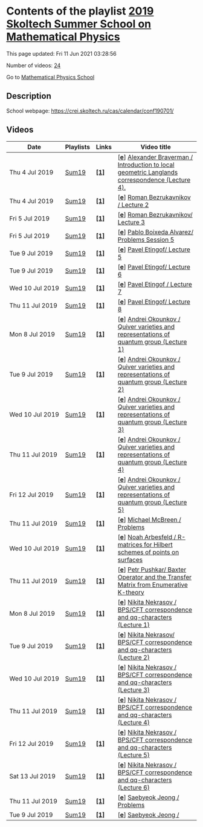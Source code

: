 # Contents of the playlist [2019 Skoltech Summer School on Mathematical Physics](https://www.youtube.com/playlist?list=PLLGkFbxve673cVRaHenTEV8rRnMjc_z1C)

This page updated: Fri 11 Jun 2021 03:28:56

Number of videos: [24](#videos)

Go to [Mathematical Physics School](../README.md)

## Description

School webpage: <https://crei.skoltech.ru/cas/calendar/conf190701/>

## Videos

|Date|Playlists|Links|Video title|
|---|---|---|---|
| Thu&nbsp;4&nbsp;Jul&nbsp;2019 | [Sum19](../playlists/Sum19 "2019 Skoltech Summer School on Mathematical Physics") | [**[1]**](https://crei.skoltech.ru/cas/calendar/conf190701/) | [[**e**](https://studio.youtube.com/video/oQjCo0v7_7U/edit "Edit")] [Alexander  Braverman / Introduction to local geometric Langlands correspondence (Lecture 4).](https://www.youtube.com/watch?v=oQjCo0v7_7U&list=PLLGkFbxve673cVRaHenTEV8rRnMjc_z1C "Skoltech Summer School on Mathematical Physics. July 1-12 2019. https://crei.skoltech.ru/cas/calendar/conf190701/") |
| Thu&nbsp;4&nbsp;Jul&nbsp;2019 | [Sum19](../playlists/Sum19 "2019 Skoltech Summer School on Mathematical Physics") | [**[1]**](https://crei.skoltech.ru/cas/calendar/conf190701/) | [[**e**](https://studio.youtube.com/video/nnVBif2JxMY/edit "Edit")] [Roman Bezrukavnikov / Lecture 2](https://www.youtube.com/watch?v=nnVBif2JxMY&list=PLLGkFbxve673cVRaHenTEV8rRnMjc_z1C "Skoltech Summer School on Mathematical Physics. July 1-12 2019. &#013;https://crei.skoltech.ru/cas/calendar/conf190701/") |
| Fri&nbsp;5&nbsp;Jul&nbsp;2019 | [Sum19](../playlists/Sum19 "2019 Skoltech Summer School on Mathematical Physics") | [**[1]**](https://crei.skoltech.ru/cas/calendar/conf190701/) | [[**e**](https://studio.youtube.com/video/kMejtfHXH5U/edit "Edit")] [Roman Bezrukavnikov/ Lecture 3](https://www.youtube.com/watch?v=kMejtfHXH5U&list=PLLGkFbxve673cVRaHenTEV8rRnMjc_z1C "Skoltech Summer School on Mathematical Physics. July 1-12 2019. https://crei.skoltech.ru/cas/calendar/conf190701/") |
| Fri&nbsp;5&nbsp;Jul&nbsp;2019 | [Sum19](../playlists/Sum19 "2019 Skoltech Summer School on Mathematical Physics") | [**[1]**](https://crei.skoltech.ru/cas/calendar/conf190701/) | [[**e**](https://studio.youtube.com/video/Fp_WZpN8G2o/edit "Edit")] [Pablo Boixeda Alvarez/ Problems Session 5](https://www.youtube.com/watch?v=Fp_WZpN8G2o&list=PLLGkFbxve673cVRaHenTEV8rRnMjc_z1C "Skoltech Summer School on Mathematical Physics. July 1-12 2019. &#013;https://crei.skoltech.ru/cas/calendar/conf190701/") |
| Tue&nbsp;9&nbsp;Jul&nbsp;2019 | [Sum19](../playlists/Sum19 "2019 Skoltech Summer School on Mathematical Physics") | [**[1]**](https://crei.skoltech.ru/cas/calendar/conf190701/) | [[**e**](https://studio.youtube.com/video/Cfg8FZS3sxI/edit "Edit")] [Pavel Etingof/ Lecture 5](https://www.youtube.com/watch?v=Cfg8FZS3sxI&list=PLLGkFbxve673cVRaHenTEV8rRnMjc_z1C "Skoltech Summer School on Mathematical Physics. July 1-12 2019.&#013;https://crei.skoltech.ru/cas/calendar/conf190701/") |
| Tue&nbsp;9&nbsp;Jul&nbsp;2019 | [Sum19](../playlists/Sum19 "2019 Skoltech Summer School on Mathematical Physics") | [**[1]**](https://crei.skoltech.ru/cas/calendar/conf190701/) | [[**e**](https://studio.youtube.com/video/vYW7Ucs6zxA/edit "Edit")] [Pavel Etingof/ Lecture 6](https://www.youtube.com/watch?v=vYW7Ucs6zxA&list=PLLGkFbxve673cVRaHenTEV8rRnMjc_z1C "Skoltech Summer School on Mathematical Physics. July 1-12 2019.&#013;https://crei.skoltech.ru/cas/calendar/conf190701/") |
| Wed&nbsp;10&nbsp;Jul&nbsp;2019 | [Sum19](../playlists/Sum19 "2019 Skoltech Summer School on Mathematical Physics") | [**[1]**](https://crei.skoltech.ru/cas/calendar/conf190701/) | [[**e**](https://studio.youtube.com/video/UGKLCivG4kw/edit "Edit")] [Pavel Etingof / Lecture 7](https://www.youtube.com/watch?v=UGKLCivG4kw&list=PLLGkFbxve673cVRaHenTEV8rRnMjc_z1C "Skoltech Summer School on Mathematical Physics. July 1-12 2019.&#013;https://crei.skoltech.ru/cas/calendar/conf190701/") |
| Thu&nbsp;11&nbsp;Jul&nbsp;2019 | [Sum19](../playlists/Sum19 "2019 Skoltech Summer School on Mathematical Physics") | [**[1]**](https://crei.skoltech.ru/cas/calendar/conf190701/) | [[**e**](https://studio.youtube.com/video/Ur3V0-KSSBk/edit "Edit")] [Pavel Etingof/ Lecture 8](https://www.youtube.com/watch?v=Ur3V0-KSSBk&list=PLLGkFbxve673cVRaHenTEV8rRnMjc_z1C "Skoltech Summer School on Mathematical Physics. July 1-12 2019.&#013;https://crei.skoltech.ru/cas/calendar/conf190701/") |
| Mon&nbsp;8&nbsp;Jul&nbsp;2019 | [Sum19](../playlists/Sum19 "2019 Skoltech Summer School on Mathematical Physics") | [**[1]**](https://crei.skoltech.ru/cas/calendar/conf190701/) | [[**e**](https://studio.youtube.com/video/WNEsIuVmywA/edit "Edit")] [Andrei Okounkov / Quiver varieties and representations of quantum group (Lecture 1)](https://www.youtube.com/watch?v=WNEsIuVmywA&list=PLLGkFbxve673cVRaHenTEV8rRnMjc_z1C "Skoltech Summer School on Mathematical Physics. July 1-12 2019. &#013;https://crei.skoltech.ru/cas/calendar/conf190701/") |
| Tue&nbsp;9&nbsp;Jul&nbsp;2019 | [Sum19](../playlists/Sum19 "2019 Skoltech Summer School on Mathematical Physics") | [**[1]**](https://crei.skoltech.ru/cas/calendar/conf190701/) | [[**e**](https://studio.youtube.com/video/h1CRNWAoiCM/edit "Edit")] [Andrei Okounkov / Quiver varieties and representations of quantum group (Lecture 2)](https://www.youtube.com/watch?v=h1CRNWAoiCM&list=PLLGkFbxve673cVRaHenTEV8rRnMjc_z1C "Skoltech Summer School on Mathematical Physics. July 1-12 2019.&#013;https://crei.skoltech.ru/cas/calendar/conf190701/") |
| Wed&nbsp;10&nbsp;Jul&nbsp;2019 | [Sum19](../playlists/Sum19 "2019 Skoltech Summer School on Mathematical Physics") | [**[1]**](https://crei.skoltech.ru/cas/calendar/conf190701/) | [[**e**](https://studio.youtube.com/video/Gd7LoTZLSY0/edit "Edit")] [Andrei Okounkov / Quiver varieties and representations of quantum group (Lecture 3)](https://www.youtube.com/watch?v=Gd7LoTZLSY0&list=PLLGkFbxve673cVRaHenTEV8rRnMjc_z1C "Skoltech Summer School on Mathematical Physics. July 1-12 2019. &#013;https://crei.skoltech.ru/cas/calendar/conf190701/") |
| Thu&nbsp;11&nbsp;Jul&nbsp;2019 | [Sum19](../playlists/Sum19 "2019 Skoltech Summer School on Mathematical Physics") | [**[1]**](https://crei.skoltech.ru/cas/calendar/conf190701/) | [[**e**](https://studio.youtube.com/video/fL9KvNEFFL8/edit "Edit")] [Andrei Okounkov / Quiver varieties and representations of quantum group (Lecture 4)](https://www.youtube.com/watch?v=fL9KvNEFFL8&list=PLLGkFbxve673cVRaHenTEV8rRnMjc_z1C "Skoltech Summer School on Mathematical Physics. July 1-12 2019.&#013;https://crei.skoltech.ru/cas/calendar/conf190701/") |
| Fri&nbsp;12&nbsp;Jul&nbsp;2019 | [Sum19](../playlists/Sum19 "2019 Skoltech Summer School on Mathematical Physics") | [**[1]**](https://crei.skoltech.ru/cas/calendar/conf190701/) | [[**e**](https://studio.youtube.com/video/Qgi_Vktvz1U/edit "Edit")] [Andrei Okounkov / Quiver varieties and representations of quantum group (Lecture 5)](https://www.youtube.com/watch?v=Qgi_Vktvz1U&list=PLLGkFbxve673cVRaHenTEV8rRnMjc_z1C "Skoltech Summer School on Mathematical Physics. July 1-12 2019.&#013;https://crei.skoltech.ru/cas/calendar/conf190701/") |
| Thu&nbsp;11&nbsp;Jul&nbsp;2019 | [Sum19](../playlists/Sum19 "2019 Skoltech Summer School on Mathematical Physics") | [**[1]**](https://crei.skoltech.ru/cas/calendar/conf190701/) | [[**e**](https://studio.youtube.com/video/KES6axHSM5w/edit "Edit")] [Michael McBreen / Problems](https://www.youtube.com/watch?v=KES6axHSM5w&list=PLLGkFbxve673cVRaHenTEV8rRnMjc_z1C "Skoltech Summer School on Mathematical Physics. July 1-12 2019.&#013;https://crei.skoltech.ru/cas/calendar/conf190701/") |
| Wed&nbsp;10&nbsp;Jul&nbsp;2019 | [Sum19](../playlists/Sum19 "2019 Skoltech Summer School on Mathematical Physics") | [**[1]**](https://crei.skoltech.ru/cas/calendar/conf190701/program/) | [[**e**](https://studio.youtube.com/video/qaNd9VGxjX8/edit "Edit")] [Noah Arbesfeld / R-matrices for Hilbert schemes of points on surfaces](https://www.youtube.com/watch?v=qaNd9VGxjX8&list=PLLGkFbxve673cVRaHenTEV8rRnMjc_z1C "Skoltech Summer School on Mathematical Physics. July 1-12 2019.&#013;https://crei.skoltech.ru/cas/calendar/conf190701/program/") |
| Thu&nbsp;11&nbsp;Jul&nbsp;2019 | [Sum19](../playlists/Sum19 "2019 Skoltech Summer School on Mathematical Physics") | [**[1]**](https://crei.skoltech.ru/cas/calendar/conf190701/) | [[**e**](https://studio.youtube.com/video/cV0sJHKdiho/edit "Edit")] [Petr Pushkar/ Baxter Operator and the Transfer Matrix from Enumerative K-theory](https://www.youtube.com/watch?v=cV0sJHKdiho&list=PLLGkFbxve673cVRaHenTEV8rRnMjc_z1C "Skoltech Summer School on Mathematical Physics. July 1-12 2019.&#013;https://crei.skoltech.ru/cas/calendar/conf190701/") |
| Mon&nbsp;8&nbsp;Jul&nbsp;2019 | [Sum19](../playlists/Sum19 "2019 Skoltech Summer School on Mathematical Physics") | [**[1]**](https://crei.skoltech.ru/cas/calendar/conf190701/) | [[**e**](https://studio.youtube.com/video/xmo2rC7scBM/edit "Edit")] [Nikita Nekrasov / BPS/CFT correspondence and qq-characters (Lecture 1)](https://www.youtube.com/watch?v=xmo2rC7scBM&list=PLLGkFbxve673cVRaHenTEV8rRnMjc_z1C "Skoltech Summer School on Mathematical Physics. July 1-12 2019. &#013;https://crei.skoltech.ru/cas/calendar/conf190701/") |
| Tue&nbsp;9&nbsp;Jul&nbsp;2019 | [Sum19](../playlists/Sum19 "2019 Skoltech Summer School on Mathematical Physics") | [**[1]**](https://crei.skoltech.ru/cas/calendar/conf190701/) | [[**e**](https://studio.youtube.com/video/fkP2G3kbanc/edit "Edit")] [Nikita Nekrasov/ BPS/CFT correspondence and qq-characters (Lecture 2)](https://www.youtube.com/watch?v=fkP2G3kbanc&list=PLLGkFbxve673cVRaHenTEV8rRnMjc_z1C "Skoltech Summer School on Mathematical Physics. July 1-12 2019.&#013;https://crei.skoltech.ru/cas/calendar/conf190701/") |
| Wed&nbsp;10&nbsp;Jul&nbsp;2019 | [Sum19](../playlists/Sum19 "2019 Skoltech Summer School on Mathematical Physics") | [**[1]**](https://crei.skoltech.ru/cas/calendar/conf190701/) | [[**e**](https://studio.youtube.com/video/rAJDgbogTAw/edit "Edit")] [Nikita Nekrasov / BPS/CFT correspondence and qq-characters (Lecture 3)](https://www.youtube.com/watch?v=rAJDgbogTAw&list=PLLGkFbxve673cVRaHenTEV8rRnMjc_z1C "Skoltech International Summer School on Mathematical Physics, July 1-12, 2019, https://crei.skoltech.ru/cas/calendar/conf190701/") |
| Thu&nbsp;11&nbsp;Jul&nbsp;2019 | [Sum19](../playlists/Sum19 "2019 Skoltech Summer School on Mathematical Physics") | [**[1]**](https://crei.skoltech.ru/cas/calendar/conf190701/) | [[**e**](https://studio.youtube.com/video/sacacldufao/edit "Edit")] [Nikita Nekrasov / BPS/CFT correspondence and qq-characters (Lecture 4)](https://www.youtube.com/watch?v=sacacldufao&list=PLLGkFbxve673cVRaHenTEV8rRnMjc_z1C "Skoltech International Summer School on Mathematical Physics, July 1-12, 2019, https://crei.skoltech.ru/cas/calendar/conf190701/") |
| Fri&nbsp;12&nbsp;Jul&nbsp;2019 | [Sum19](../playlists/Sum19 "2019 Skoltech Summer School on Mathematical Physics") | [**[1]**](https://crei.skoltech.ru/cas/calendar/conf190701/) | [[**e**](https://studio.youtube.com/video/iQ1HgmfM7HA/edit "Edit")] [Nikita Nekrasov / BPS/CFT correspondence and qq-characters (Lecture 5)](https://www.youtube.com/watch?v=iQ1HgmfM7HA&list=PLLGkFbxve673cVRaHenTEV8rRnMjc_z1C "Skoltech International Summer School on Mathematical Physics, July 1-12, 2019, https://crei.skoltech.ru/cas/calendar/conf190701/") |
| Sat&nbsp;13&nbsp;Jul&nbsp;2019 | [Sum19](../playlists/Sum19 "2019 Skoltech Summer School on Mathematical Physics") | [**[1]**](https://crei.skoltech.ru/cas/calendar/conf190701/) | [[**e**](https://studio.youtube.com/video/YHu0c77K5ho/edit "Edit")] [Nikita Nekrasov / BPS/CFT correspondence and qq-characters (Lecture 6)](https://www.youtube.com/watch?v=YHu0c77K5ho&list=PLLGkFbxve673cVRaHenTEV8rRnMjc_z1C "Skoltech International Summer School on Mathematical Physics, July 1-12, 2019, https://crei.skoltech.ru/cas/calendar/conf190701/") |
| Thu&nbsp;11&nbsp;Jul&nbsp;2019 | [Sum19](../playlists/Sum19 "2019 Skoltech Summer School on Mathematical Physics") | [**[1]**](https://crei.skoltech.ru/cas/calendar/conf190701/) | [[**e**](https://studio.youtube.com/video/oBQq-XCGMkE/edit "Edit")] [Saebyeok Jeong / Problems](https://www.youtube.com/watch?v=oBQq-XCGMkE&list=PLLGkFbxve673cVRaHenTEV8rRnMjc_z1C "Skoltech Summer School on Mathematical Physics. July 1-12 2019.&#013;https://crei.skoltech.ru/cas/calendar/conf190701/") |
| Tue&nbsp;9&nbsp;Jul&nbsp;2019 | [Sum19](../playlists/Sum19 "2019 Skoltech Summer School on Mathematical Physics") | [**[1]**](https://crei.skoltech.ru/cas/calendar/conf190701/) | [[**e**](https://studio.youtube.com/video/glGQEAwS8ks/edit "Edit")] [Saebyeok Jeong /](https://www.youtube.com/watch?v=glGQEAwS8ks&list=PLLGkFbxve673cVRaHenTEV8rRnMjc_z1C "Skoltech Summer School on Mathematical Physics. July 1-12 2019.&#013;https://crei.skoltech.ru/cas/calendar/conf190701/") |
